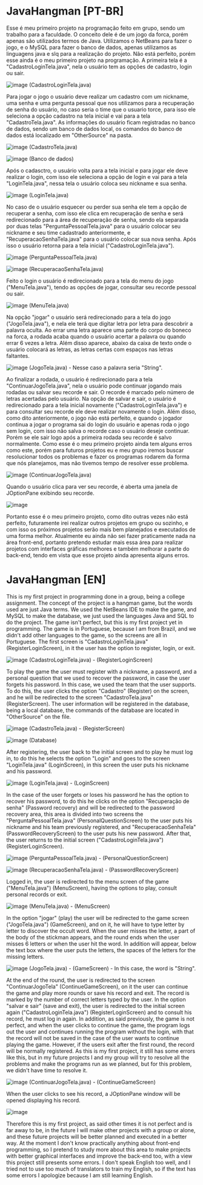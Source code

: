 # JavaHangman  [PT-BR] 

  Esse é meu primeiro projeto na programação feito em grupo, sendo um trabalho para a faculdade. O conceito dele é de um jogo da forca, porém apenas são utilizados termos de Java. Utilizamos o NetBeans para fazer o jogo, e o MySQL para fazer o banco de dados, apenas utilizamos as linguagens java e slq para a realização do projeto. Não está perfeito, porém esse ainda é o meu primeiro projeto na programação. A primeira tela é a "CadastroLoginTela.java", nela o usuário tem as opções de cadastro, login ou sair. 
  
  ![image](https://github.com/leocaloni/JavaHangman/assets/127552139/76bd34f9-6afe-42fe-a7e6-1c1d043a1341)
  (CadastroLoginTela.java)
  
  Para jogar o jogo o usuário deve realizar um cadastro com um nickname, uma senha e uma pergunta pessoal que nos utilizamos para a recuperação de senha do usuário, no caso seria o time que o usuario torce, para isso ele seleciona a opção cadastro na tela inicial e vai para a tela "CadastroTela.java". As informações do usuário ficam registradas no banco de dados, sendo um banco de dados local, os comandos do banco de dados está localizado em "OtherSource" na pasta.
  
![image](https://github.com/leocaloni/JavaHangman/assets/127552139/2b31482b-7899-4130-b18c-4c17ac4c24f8)
(CadastroTela.java)

![image](https://github.com/leocaloni/JavaHangman/assets/127552139/0ad585f4-6c9f-49c2-a752-39ff1c633e06)
(Banco de dados)

  Após o cadasctro, o usuário volta para a tela inicial e para jogar ele deve realizar o login, com isso ele seleciona a opção de login e vai para a tela "LoginTela.java", nessa tela o usuário coloca seu nickname e sua senha.

![image](https://github.com/leocaloni/JavaHangman/assets/127552139/7f34c059-f9aa-4626-81b4-853fa7daec10)
(LoginTela.java)

  No caso de o usuário esquecer ou perder sua senha ele tem a opção de recuperar a senha, com isso ele clica em recuperação de senha e será redirecionado para a área de recuperação de senha, sendo ela separada por duas telas "PerguntaPessoalTela.java" para o usuário colocar seu nickname e seu time cadastrado anteriormente, e "RecuperacaoSenhaTela.java" para o usuário colocar sua nova senha. Após isso o usuário retorna para a tela inicial ("CadastroLoginTela.java").

![image](https://github.com/leocaloni/JavaHangman/assets/127552139/d0998c81-3234-496f-a772-992b23778f3f)
(PerguntaPessoalTela.java)

![image](https://github.com/leocaloni/JavaHangman/assets/127552139/593b6acf-4ca5-4f83-b559-915d9d0ac0e4)
(RecuperacaoSenhaTela.java)

  Feito o login o usuário é redirecionado para a tela do menu do jogo ("MenuTela.java"), tendo as opções de jogar, consultar seu recorde pessoal ou sair.

![image](https://github.com/leocaloni/JavaHangman/assets/127552139/345ff28a-c8f6-4f2e-8cd6-6ad495e5a209)
(MenuTela.java)

  Na opção "jogar" o usuário será redirecionado para a tela do jogo ("JogoTela.java"), e nela ele terá que digitar letra por letra para descobrir a palavra oculta. Ao errar uma letra aparece uma parte do corpo do boneco na forca, a rodada acaba quando o usuário acertar a palavra ou quando errar 6 vezes a letra. Além disso aparece, abaixo da caixa de texto onde o usuário colocará as letras, as letras certas com espaços nas letras faltantes.
  
![image](https://github.com/leocaloni/JavaHangman/assets/127552139/a50f2d45-c1da-4078-906f-c963ab694fed)
(JogoTela.java) - Nesse caso a palavra seria "String".

  Ao finalizar a rodada, o usuário é redirecionado para a tela "ContinuarJogoTela.java", nela o usuário pode continuar jogando mais rodadas ou salvar seu recorde e sair. O recorde é marcado pelo número de letras acertadas pelo usuário. Na opção de salvar e sair, o usuário é redirecionado para a tela inicial novamente ("CadastroLoginTela.java") e para consultar seu recorde ele deve realizar novamente o login. Além disso, como dito anteriormente, o jogo não está perfeito, e quando o jogador continua a jogar o programa sai do login do usuário e apenas roda o jogo sem login, com isso não salva o recorde caso o usuário deseje continuar. Porém se ele sair logo após a primeira rodada seu recorde é salvo normalmente. Como esse é o meu primeiro projeto ainda tem alguns erros como este, porém para futuros projetos eu e meu grupo iremos buscar resolucionar todos os problemas e fazer os programas rodarem da forma que nós planejamos, mas não tivemos tempo de resolver esse problema.

![image](https://github.com/leocaloni/JavaHangman/assets/127552139/5b2ea212-4969-4c99-8982-0a5c5a658692)
(ContinuarJogoTela.java)

Quando o usuário clica para ver seu recorde, é aberta uma janela de JOptionPane exibindo seu recorde.

![image](https://github.com/leocaloni/JavaHangman/assets/127552139/d1d728d8-ad28-43fc-b574-414b823b7131)

  Portanto esse é o meu primeiro projeto, como dito outras vezes não está perfeito, futuramente irei realizar outros projetos em grupo ou sozinho, e com isso os próximos projetos serão mais bem planejados e executados de uma forma melhor. Atualmente eu ainda não sei fazer praticamente nada na área front-end, portanto pretendo estudar mais essa área para realizar projetos com interfaces gráficas melhores e também melhorar a parte do back-end, tendo em vista que esse projeto ainda apresenta alguns erros.

# JavaHangman  [EN]
  
  This is my first project in programming done in a group, being a college assignment. The concept of the project is a hangman game, but the words used are just Java terms. We used the NetBeans IDE to make the game, and MySQL to make the database, we just used the languages Java and SQL to do the project. The game isn't perfect, but this is my first project yet in programming. The game is in Portuguese, because I am from Brazil, and we didn't add other languages to the game, so the screens are all in Portuguese. The first screen is "CadastroLoginTela.java" (RegisterLoginScreen), in it the user has the option to register, login, or exit.

![image](https://github.com/leocaloni/JavaHangman/assets/127552139/76bd34f9-6afe-42fe-a7e6-1c1d043a1341)
(CadastroLoginTela.java) - (RegisterLoginScreen)

  To play the game the user must register with a nickname, a password, and a personal question that we used to recover the password, in case the user forgets his password. In this case, we used the team that the user supports. To do this, the user clicks the option "Cadastro" (Register) on the screen, and he will be redirected to the screen "CadastroTela.java" (RegisterScreen). The user information will be registered in the database, being a local database, the commands of the database are located in "OtherSource" on the file.

![image](https://github.com/leocaloni/JavaHangman/assets/127552139/2b31482b-7899-4130-b18c-4c17ac4c24f8)
(CadastroTela.java) - (RegisterScreen)

![image](https://github.com/leocaloni/JavaHangman/assets/127552139/0ad585f4-6c9f-49c2-a752-39ff1c633e06)
(Database)

  After registering, the user back to the initial screen and to play he must log in, to do this he selects the option "Login" and goes to the screen "LoginTela.java" (LoginScreen), in this screen the user puts his nickname and his password.

![image](https://github.com/leocaloni/JavaHangman/assets/127552139/7f34c059-f9aa-4626-81b4-853fa7daec10)
(LoginTela.java) - (LoginScreen)

  In the case of the user forgets or loses his password he has the option to recover his password, to do this he clicks on the option "Recuperação de senha" (Password recovery) and will be redirected to the password recovery area, this area is divided into two screens the "PerguntaPessoalTela.java" (PersonalQuestionScreen) to the user puts his nickname and his team previously registered, and "RecuperacaoSenhaTela" (PasswordRecoveryScreen) to the user puts his new password. After that, the user returns to the initial screen ("CadastroLoginTela.java") (RegisterLoginScreen).

![image](https://github.com/leocaloni/JavaHangman/assets/127552139/d0998c81-3234-496f-a772-992b23778f3f)
(PerguntaPessoalTela.java) - (PersonalQuestionScreen)

![image](https://github.com/leocaloni/JavaHangman/assets/127552139/593b6acf-4ca5-4f83-b559-915d9d0ac0e4)
(RecuperacaoSenhaTela.java) - (PasswordRecoveryScreen)

  Logged in, the user is redirected to the menu screen of the game ("MenuTela.java") (MenuScreen), having the options to play, consult personal records or exit.

![image](https://github.com/leocaloni/JavaHangman/assets/127552139/345ff28a-c8f6-4f2e-8cd6-6ad495e5a209)
(MenuTela.java) - (MenuScreen)

  In the option "jogar" (play) the user will be redirected to the game screen ("JogoTela.java") (GameScreen), and on it, he will have to type letter by letter to discover the occult word. When the user misses the letter, a part of the body of the stickman appears, and the round ends when the user misses 6 letters or when the user hit the word. In addition will appear, below the text box where the user puts the letters, the spaces of the letters for the missing letters.

![image](https://github.com/leocaloni/JavaHangman/assets/127552139/a50f2d45-c1da-4078-906f-c963ab694fed)
(JogoTela.java) - (GameScreen) - In this case, the word is "String".

  At the end of the round, the user is redirected to the screen "ContinuarJogoTela" (ContinueGameScreen), on it the user can continue the game and play more rounds or save his record and exit. The record is marked by the number of correct letters typed by the user. In the option "salvar e sair" (save and exit), the user is redirected to the initial screen again ("CadastroLoginTela.java") (RegisterLoginScreen) and to consult his record, he must log in again. In addition, as said previously, the game is not perfect, and when the user clicks to continue the game, the program logs out the user and continues running the program without the login, with that the record will not be saved in the case of the user wants to continue playing the game. However, if the users exit after the first round, the record will be normally registered. As this is my first project, it still has some errors like this, but in my future projects I and my group will try to resolve all the problems and make the programs run as we planned, but for this problem, we didn't have time to resolve it.

![image](https://github.com/leocaloni/JavaHangman/assets/127552139/5b2ea212-4969-4c99-8982-0a5c5a658692)
(ContinuarJogoTela.java) - (ContinueGameScreen)

  When the user clicks to see his record, a JOptionPane window will be opened displaying his record.

![image](https://github.com/leocaloni/JavaHangman/assets/127552139/d1d728d8-ad28-43fc-b574-414b823b7131)

  Therefore this is my first project, as said other times it is not perfect and is far away to be, in the future I will make other projects with a group or alone, and these future projects will be better planned and executed in a better way. At the moment I don't know practically anything about front-end programming, so I pretend to study more about this area to make projects with better graphical interfaces and improve the back-end too, with a view this project still presents some errors. I don't speak English too well, and I tried not to use too much of translators to train my English, so if the text has some errors I apologize because I am still learning English.
